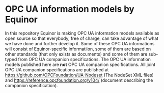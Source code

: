 # OPC UA information models by Equinor

In this repository Equinor is making OPC UA information models available as open source so that everybody, free of charge, can take advantage of what we have done and further develop it. Some of these OPC UA informations will consist of Equinor-specific informatiion, some of them are based on other standards (that only exists as documents) and some of them are sub-typed from OPC UA companion specifications. The OPC UA information models published here are **not** OPC UA companion specifications. All joint OPC UA companion specifications are published at https://github.com/OPCFoundation/UA-Nodeset (The NodeSet XML files) and https://reference.opcfoundation.org/v104/ (document describing the companion specification). 
